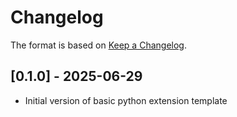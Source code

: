 # Changelog

The format is based on [Keep a Changelog](https://keepachangelog.com/en/1.0.0/).


## [0.1.0] - 2025-06-29
- Initial version of basic python extension template
